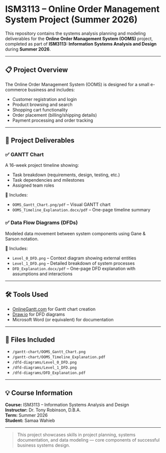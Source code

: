 # ISM3113 – Online Order Management System Project (Summer 2026)

This repository contains the systems analysis planning and modeling deliverables for the **Online Order Management System (OOMS)** project, completed as part of **ISM3113: Information Systems Analysis and Design** during **Summer 2026**.

---

## 📋 Project Overview

The Online Order Management System (OOMS) is designed for a small e-commerce business and includes:

- Customer registration and login  
- Product browsing and search  
- Shopping cart functionality  
- Order placement (billing/shipping details)  
- Payment processing and order tracking  

---

## 📅 Project Deliverables

### ✅ GANTT Chart
A 16-week project timeline showing:
- Task breakdown (requirements, design, testing, etc.)
- Task dependencies and milestones
- Assigned team roles

📄 Includes:  
- `OOMS_Gantt_Chart.png/pdf` – Visual GANTT chart  
- `OOMS_Timeline_Explanation.docx/pdf` – One-page timeline summary  

### ✅ Data Flow Diagrams (DFDs)
Modeled data movement between system components using Gane & Sarson notation.

📄 Includes:
- `Level_0_DFD.png` – Context diagram showing external entities  
- `Level_1_DFD.png` – Detailed breakdown of system processes  
- `DFD_Explanation.docx/pdf` – One-page DFD explanation with assumptions and interactions  

---

## 🛠 Tools Used

- [OnlineGantt.com](https://www.onlinegantt.com) for Gantt chart creation  
- [Draw.io](https://app.diagrams.net/) for DFD diagrams  
- Microsoft Word (or equivalent) for documentation  

---

## 📁 Files Included

- `/gantt-chart/OOMS_Gantt_Chart.png`  
- `/gantt-chart/OOMS_Timeline_Explanation.pdf`  
- `/dfd-diagrams/Level_0_DFD.png`  
- `/dfd-diagrams/Level_1_DFD.png`  
- `/dfd-diagrams/DFD_Explanation.pdf`  

---

## 💡 Course Information

**Course:** ISM3113 – Information Systems Analysis and Design  
**Instructor:** Dr. Tony Robinson, D.B.A.  
**Term:** Summer 2026  
**Student:** Samaa Wahieb  

---

> This project showcases skills in project planning, systems documentation, and data modeling — core components of successful business systems design.
